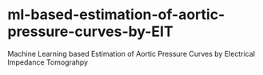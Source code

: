 # ml-based-estimation-of-aortic-pressure-curves-by-EIT
Machine Learning based Estimation of Aortic Pressure Curves by Electrical Impedance Tomograhpy



